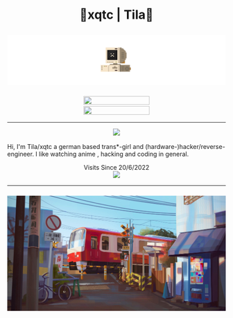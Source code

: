 <h1 align="center">
  🎏xqtc | Tila🎏
</h1>

<h2>
  <p align="center">
     <img src="https://github.com/xqtc161/xqtc161/blob/main/pixel_computer_transparent.gif">
  </p>
</h2>

<p align="center">
  <a href="https://skillicons.dev">
    <img src="https://skillicons.dev/icons?i=rust,cs,html,css,md,python" width="55%" height="55%"/><br/>
    <img src="https://skillicons.dev/icons?i=git,linux,bash,vim,emacs,vscode" width="55%" height="55%"/>
  </a>
</p>

---

<p align="center">
  <a href="https://ayo.so/xqtc">
    <img src="https://discord.c99.nl/widget/theme-1/259688615246954497.png"/>
  </a>
</p>

Hi, I'm Tila/xqtc a german based trans*-girl and (hardware-)hacker/reverse-engineer. I like watching anime , hacking and coding in general.


<p align=center>
Visits Since 20/6/2022<br/>
  <a href="https://count.getloli.com/"><img src="https://count.getloli.com/get/@xqtc-readme?theme=rule34"/></a><br/>
</p>


---

<h3>
  <p align="center">    
    <img align="cemter" src="./1624150838230.jpg" width="100%" height="100%"/>
  </p>
</h3>



